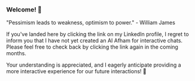 ### Welcome! 👋

"Pessimism leads to weakness, optimism to power." - William James

If you've landed here by clicking the link on my LinkedIn profile, I regret to inform you that I have not yet created an AI Afham for interactive chats. Please feel free to check back by clicking the link again in the coming months.

Your understanding is appreciated, and I eagerly anticipate providing a more interactive experience for our future interactions! 🌟
